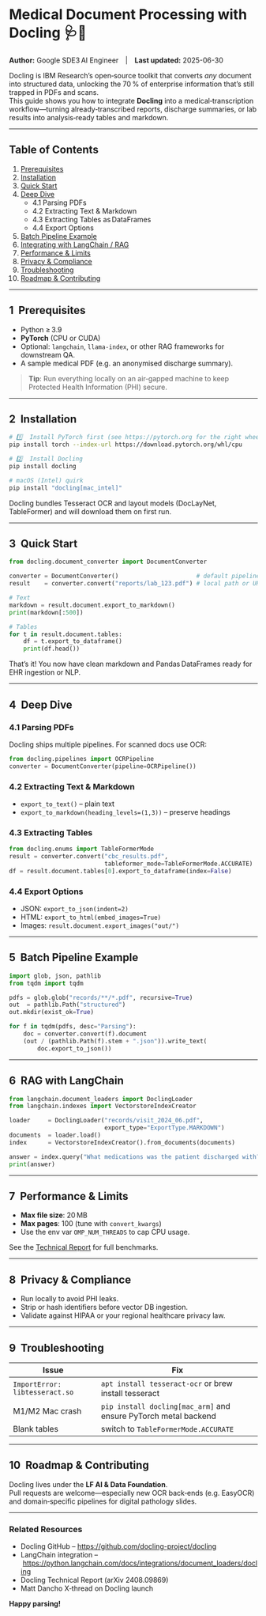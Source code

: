 
# Medical Document Processing with Docling 🩺📄

**Author:** Google SDE3 AI Engineer | **Last updated:** 2025-06-30

Docling is IBM Research’s open‑source toolkit that converts *any* document into structured data, unlocking the 70 % of enterprise information that’s still trapped in PDFs and scans.  
This guide shows you how to integrate **Docling** into a medical‑transcription workflow—turning already‑transcribed reports, discharge summaries, or lab results into analysis‑ready tables and markdown.

---

## Table of Contents
1. [Prerequisites](#prerequisites)
2. [Installation](#installation)
3. [Quick Start](#quick-start)
4. [Deep Dive](#deep-dive)
   * 4.1 Parsing PDFs
   * 4.2 Extracting Text & Markdown
   * 4.3 Extracting Tables as DataFrames
   * 4.4 Export Options
5. [Batch Pipeline Example](#batch-pipeline-example)
6. [Integrating with LangChain / RAG](#rag)
7. [Performance & Limits](#performance)
8. [Privacy & Compliance](#privacy)
9. [Troubleshooting](#troubleshooting)
10. [Roadmap & Contributing](#roadmap)

---

## 1  Prerequisites <a name="prerequisites"></a>

* Python ≥ 3.9
* **PyTorch** (CPU or CUDA)
* Optional: `langchain`, `llama-index`, or other RAG frameworks for downstream QA.
* A sample medical PDF (e.g. an anonymised discharge summary).

> **Tip**: Run everything locally on an air‑gapped machine to keep Protected Health Information (PHI) secure.

---

## 2  Installation <a name="installation"></a>

```bash
# 1️⃣  Install PyTorch first (see https://pytorch.org for the right wheel)
pip install torch --index-url https://download.pytorch.org/whl/cpu

# 2️⃣  Install Docling
pip install docling

# macOS (Intel) quirk
pip install "docling[mac_intel]"
```
Docling bundles Tesseract OCR and layout models (DocLayNet, TableFormer) and will download them on first run.

---

## 3  Quick Start <a name="quick-start"></a>

```python
from docling.document_converter import DocumentConverter

converter = DocumentConverter()                      # default pipeline
result    = converter.convert("reports/lab_123.pdf") # local path or URL

# Text
markdown = result.document.export_to_markdown()
print(markdown[:500])

# Tables
for t in result.document.tables:
    df = t.export_to_dataframe()
    print(df.head())
```
That’s it! You now have clean markdown and Pandas DataFrames ready for EHR ingestion or NLP.

---

## 4  Deep Dive <a name="deep-dive"></a>

### 4.1 Parsing PDFs

Docling ships multiple pipelines. For scanned docs use OCR:

```python
from docling.pipelines import OCRPipeline
converter = DocumentConverter(pipeline=OCRPipeline())
```

### 4.2 Extracting Text & Markdown
* `export_to_text()` – plain text
* `export_to_markdown(heading_levels=(1,3))` – preserve headings

### 4.3 Extracting Tables

```python
from docling.enums import TableFormerMode
result = converter.convert("cbc_results.pdf",
                           tableformer_mode=TableFormerMode.ACCURATE)
df = result.document.tables[0].export_to_dataframe(index=False)
```

### 4.4 Export Options
* JSON: `export_to_json(indent=2)`
* HTML: `export_to_html(embed_images=True)`
* Images: `result.document.export_images("out/")`

---

## 5  Batch Pipeline Example <a name="batch-pipeline-example"></a>

```python
import glob, json, pathlib
from tqdm import tqdm

pdfs = glob.glob("records/**/*.pdf", recursive=True)
out  = pathlib.Path("structured")
out.mkdir(exist_ok=True)

for f in tqdm(pdfs, desc="Parsing"):
    doc = converter.convert(f).document
    (out / (pathlib.Path(f).stem + ".json")).write_text(
        doc.export_to_json())
```

---

## 6  RAG with LangChain <a name="rag"></a>

```python
from langchain.document_loaders import DoclingLoader
from langchain.indexes import VectorstoreIndexCreator

loader     = DoclingLoader("records/visit_2024_06.pdf",
                           export_type="ExportType.MARKDOWN")
documents  = loader.load()
index      = VectorstoreIndexCreator().from_documents(documents)

answer = index.query("What medications was the patient discharged with?")
print(answer)
```

---

## 7  Performance & Limits <a name="performance"></a>

* **Max file size**: 20 MB  
* **Max pages**: 100 (tune with `convert_kwargs`)  
* Use the env var `OMP_NUM_THREADS` to cap CPU usage.

See the [Technical Report](https://arxiv.org/abs/2408.09869) for full benchmarks.

---

## 8  Privacy & Compliance <a name="privacy"></a>

* Run locally to avoid PHI leaks.
* Strip or hash identifiers before vector DB ingestion.
* Validate against HIPAA or your regional healthcare privacy law.

---

## 9  Troubleshooting <a name="troubleshooting"></a>

| Issue                           | Fix |
|---------------------------------|-----|
| `ImportError: libtesseract.so`  | `apt install tesseract-ocr` or brew install tesseract |
| M1/M2 Mac crash                 | `pip install docling[mac_arm]` and ensure PyTorch metal backend |
| Blank tables                    | switch to `TableFormerMode.ACCURATE` |

---

## 10  Roadmap & Contributing <a name="roadmap"></a>

Docling lives under the **LF AI & Data Foundation**.  
Pull requests are welcome—especially new OCR back‑ends (e.g. EasyOCR) and domain‑specific pipelines for digital pathology slides.

---

### Related Resources
* Docling GitHub – <https://github.com/docling-project/docling>  
* LangChain integration – <https://python.langchain.com/docs/integrations/document_loaders/docling>  
* Docling Technical Report (arXiv 2408.09869)  
* Matt Dancho X‑thread on Docling launch  

**Happy parsing!**
